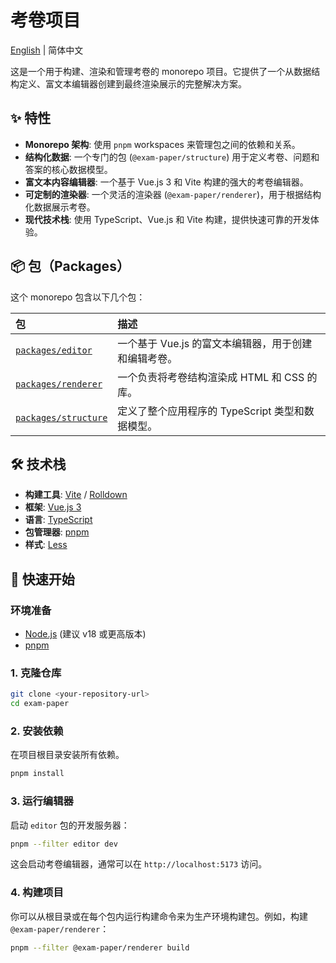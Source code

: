 # 考卷项目

[English](README.md) | 简体中文

这是一个用于构建、渲染和管理考卷的 monorepo 项目。它提供了一个从数据结构定义、富文本编辑器创建到最终渲染展示的完整解决方案。

## ✨ 特性

- **Monorepo 架构**: 使用 `pnpm` workspaces 来管理包之间的依赖和关系。
- **结构化数据**: 一个专门的包 (`@exam-paper/structure`) 用于定义考卷、问题和答案的核心数据模型。
- **富文本内容编辑器**: 一个基于 Vue.js 3 和 Vite 构建的强大的考卷编辑器。
- **可定制的渲染器**: 一个灵活的渲染器 (`@exam-paper/renderer`)，用于根据结构化数据展示考卷。
- **现代技术栈**: 使用 TypeScript、Vue.js 和 Vite 构建，提供快速可靠的开发体验。

## 📦 包（Packages）

这个 monorepo 包含以下几个包：

| 包 | 描述 |
| :--- | :--- |
| [`packages/editor`](./packages/editor/) | 一个基于 Vue.js 的富文本编辑器，用于创建和编辑考卷。 |
| [`packages/renderer`](./packages/renderer/) | 一个负责将考卷结构渲染成 HTML 和 CSS 的库。 |
| [`packages/structure`](./packages/structure/) | 定义了整个应用程序的 TypeScript 类型和数据模型。 |

## 🛠️ 技术栈

- **构建工具**: [Vite](https://vitejs.dev/) / [Rolldown](https://rolldown.rs/)
- **框架**: [Vue.js 3](https://vuejs.org/)
- **语言**: [TypeScript](https://www.typescriptlang.org/)
- **包管理器**: [pnpm](https://pnpm.io/)
- **样式**: [Less](https://lesscss.org/)

## 🚀 快速开始

### 环境准备

- [Node.js](https://nodejs.org/en/) (建议 v18 或更高版本)
- [pnpm](https://pnpm.io/installation)

### 1. 克隆仓库

```bash
git clone <your-repository-url>
cd exam-paper
```

### 2. 安装依赖

在项目根目录安装所有依赖。

```bash
pnpm install
```

### 3. 运行编辑器

启动 `editor` 包的开发服务器：

```bash
pnpm --filter editor dev
```

这会启动考卷编辑器，通常可以在 `http://localhost:5173` 访问。

### 4. 构建项目

你可以从根目录或在每个包内运行构建命令来为生产环境构建包。例如，构建 `@exam-paper/renderer`：

```bash
pnpm --filter @exam-paper/renderer build
```

